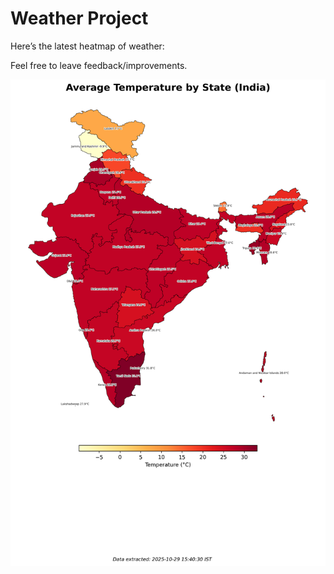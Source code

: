 # Weather Project

Here’s the latest heatmap of weather:

Feel free to leave feedback/improvements.

![India Heatmap](docs/assets/india_heatmap.png?v=01E818)
